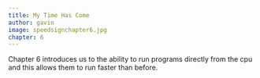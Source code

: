 ```yaml
---
title: My Time Has Come
author: gavin
image: speedsignchapter6.jpg
chapter: 6
---
```

Chapter 6 introduces us to the ability to run programs directly from the cpu and this allows them to run faster than before.